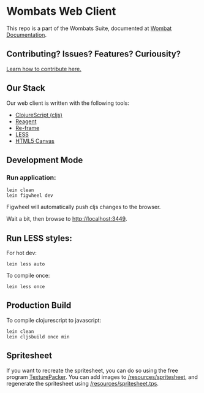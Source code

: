 # Wombats Web Client
This repo is a part of the Wombats Suite, documented at [Wombat Documentation](https://github.com/willowtreeapps/wombats-documentation). 

## Contributing? Issues? Features? Curiousity?
[Learn how to contribute here.](https://github.com/willowtreeapps/wombats-documentation/blob/master/CONTRIBUTING.md)

## Our Stack
Our web client is written with the following tools:
* [ClojureScript (cljs)](https://clojurescript.org/)
* [Reagent](https://github.com/reagent-project/reagent)
* [Re-frame](https://github.com/Day8/re-frame) 
* [LESS](http://lesscss.org/#)
* [HTML5 Canvas](https://www.w3schools.com/html/html5_canvas.asp)

## Development Mode
### Run application:

```
lein clean
lein figwheel dev
```

Figwheel will automatically push cljs changes to the browser.

Wait a bit, then browse to [http://localhost:3449](http://localhost:3449).

## Run LESS styles:

For hot dev:
```
lein less auto
```

To compile once:
 ```
 lein less once
 ```
 
## Production Build

To compile clojurescript to javascript:

```
lein clean
lein cljsbuild once min
```

## Spritesheet

If you want to recreate the spritesheet, you can do so using the free program [TexturePacker](https://www.codeandweb.com/texturepacker). You can add images to [/resources/spritesheet](/resources/spritesheet), and regenerate the spritesheet using [/resources/spritesheet.tps](/resources/spritesheet.tps).
